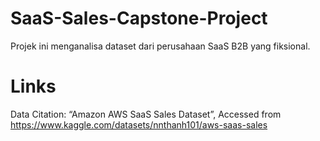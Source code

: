 # SaaS-Sales-Capstone-Project

Projek ini menganalisa dataset dari perusahaan SaaS B2B yang fiksional. 

# Links

Data Citation: “Amazon AWS SaaS Sales Dataset”, Accessed from https://www.kaggle.com/datasets/nnthanh101/aws-saas-sales
